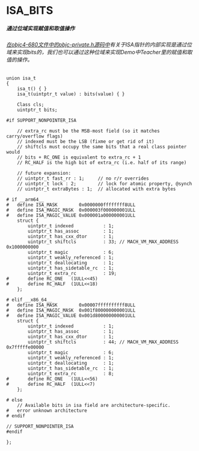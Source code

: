 # ISA_BITS
##### 通过位域实现赋值和取值操作
###### [在objc4-680文件中的objc-private.h源码中](https://opensource.apple.com/tarballs/objc4/)有关于ISA指针的内部实现是通过位域来实现bits的，我们也可以通过这种位域来实现Demo中Teacher里的赋值和取值的操作。
    union isa_t 
    {
        isa_t() { }
        isa_t(uintptr_t value) : bits(value) { }
    
        Class cls;
        uintptr_t bits;
    
    #if SUPPORT_NONPOINTER_ISA
    
        // extra_rc must be the MSB-most field (so it matches carry/overflow flags)
        // indexed must be the LSB (fixme or get rid of it)
        // shiftcls must occupy the same bits that a real class pointer would
        // bits + RC_ONE is equivalent to extra_rc + 1
        // RC_HALF is the high bit of extra_rc (i.e. half of its range)
    
        // future expansion:
        // uintptr_t fast_rr : 1;     // no r/r overrides
        // uintptr_t lock : 2;        // lock for atomic property, @synch
        // uintptr_t extraBytes : 1;  // allocated with extra bytes
    
    # if __arm64__
    #   define ISA_MASK        0x0000000ffffffff8ULL
    #   define ISA_MAGIC_MASK  0x000003f000000001ULL
    #   define ISA_MAGIC_VALUE 0x000001a000000001ULL
        struct {
            uintptr_t indexed           : 1;
            uintptr_t has_assoc         : 1;
            uintptr_t has_cxx_dtor      : 1;
            uintptr_t shiftcls          : 33; // MACH_VM_MAX_ADDRESS 0x1000000000
            uintptr_t magic             : 6;
            uintptr_t weakly_referenced : 1;
            uintptr_t deallocating      : 1;
            uintptr_t has_sidetable_rc  : 1;
            uintptr_t extra_rc          : 19;
    #       define RC_ONE   (1ULL<<45)
    #       define RC_HALF  (1ULL<<18)
        };
    
    # elif __x86_64__
    #   define ISA_MASK        0x00007ffffffffff8ULL
    #   define ISA_MAGIC_MASK  0x001f800000000001ULL
    #   define ISA_MAGIC_VALUE 0x001d800000000001ULL
        struct {
            uintptr_t indexed           : 1;
            uintptr_t has_assoc         : 1;
            uintptr_t has_cxx_dtor      : 1;
            uintptr_t shiftcls          : 44; // MACH_VM_MAX_ADDRESS 0x7fffffe00000
            uintptr_t magic             : 6;
            uintptr_t weakly_referenced : 1;
            uintptr_t deallocating      : 1;
            uintptr_t has_sidetable_rc  : 1;
            uintptr_t extra_rc          : 8;
    #       define RC_ONE   (1ULL<<56)
    #       define RC_HALF  (1ULL<<7)
        };
    
    # else
        // Available bits in isa field are architecture-specific.
    #   error unknown architecture
    # endif
    
    // SUPPORT_NONPOINTER_ISA
    #endif
    
    };

